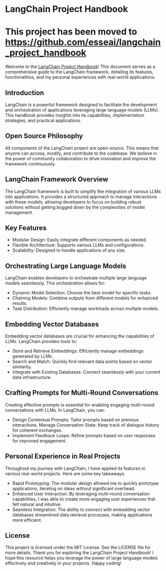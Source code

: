 # LangChain Project Handbook
# This project has been moved to https://github.com/esseai/langchain_project_handbook

Welcome to the [LangChain Project Handbook](https://j3ffyang.github.io/langchain_project_book)! This document serves as a comprehensive guide to the LangChain framework, detailing its features, functionalities, and my personal experiences with real-world applications.
<!-- Table of Contents
Introduction
Open Source Philosophy
LangChain Framework Overview
Orchestrating Large Language Models
Embedding Vector Databases
Crafting Prompts for Multi-Round Conversations
Personal Experience in Real Projects
Getting Started
Contributing
License -->

## Introduction
LangChain is a powerful framework designed to facilitate the development and orchestration of applications leveraging large language models (LLMs). This handbook provides insights into its capabilities, implementation strategies, and practical applications.

## Open Source Philosophy
All components of the LangChain project are open-source. This means that anyone can access, modify, and contribute to the codebase. We believe in the power of community collaboration to drive innovation and improve the framework continuously.

## LangChain Framework Overview
The LangChain framework is built to simplify the integration of various LLMs into applications. It provides a structured approach to manage interactions with these models, allowing developers to focus on building robust solutions without getting bogged down by the complexities of model management.

## Key Features
- Modular Design: Easily integrate different components as needed.
- Flexible Architecture: Supports various LLMs and configurations.
- Scalability: Designed to handle applications of any size.

## Orchestrating Large Language Models
LangChain enables developers to orchestrate multiple large language models seamlessly. This orchestration allows for:
- Dynamic Model Selection: Choose the best model for specific tasks.
- Chaining Models: Combine outputs from different models for enhanced results.
- Task Distribution: Efficiently manage workloads across multiple models.

## Embedding Vector Databases
Embedding vector databases are crucial for enhancing the capabilities of LLMs. LangChain provides tools to:
- Store and Retrieve Embeddings: Efficiently manage embeddings generated by LLMs.
- Search and Match: Quickly find relevant data points based on vector similarity.
- Integrate with Existing Databases: Connect seamlessly with your current data infrastructure.


## Crafting Prompts for Multi-Round Conversations
Creating effective prompts is essential for enabling engaging multi-round conversations with LLMs. In LangChain, you can:
- Design Contextual Prompts: Tailor prompts based on previous interactions.
Manage Conversation State: Keep track of dialogue history for coherent exchanges.
- Implement Feedback Loops: Refine prompts based on user responses for improved engagement.

## Personal Experience in Real Projects
Throughout my journey with LangChain, I have applied its features in various real-world projects. Here are some key takeaways:
- Rapid Prototyping: The modular design allowed me to quickly prototype applications, iterating on ideas without significant overhead.
- Enhanced User Interaction: By leveraging multi-round conversation capabilities, I was able to create more engaging user experiences that felt natural and intuitive.
- Seamless Integration: The ability to connect with embedding vector databases streamlined data retrieval processes, making applications more efficient.

<!-- Getting Started
To get started with LangChain:
Clone the repository:
bash
git clone https://github.com/yourusername/langchain.git

Install dependencies:
bash
cd langchain
pip install -r requirements.txt

Explore examples in the examples directory to understand how to implement various features.
Contributing
We welcome contributions from everyone! If you have ideas, suggestions, or improvements:
Fork the repository.
Create a new branch for your feature or fix.
Submit a pull request detailing your changes. -->

## License
This project is licensed under the MIT License. See the LICENSE file for more details. Thank you for exploring the LangChain Project Handbook! I hope this resource helps you leverage the power of large language models effectively and creatively in your projects. Happy coding!
